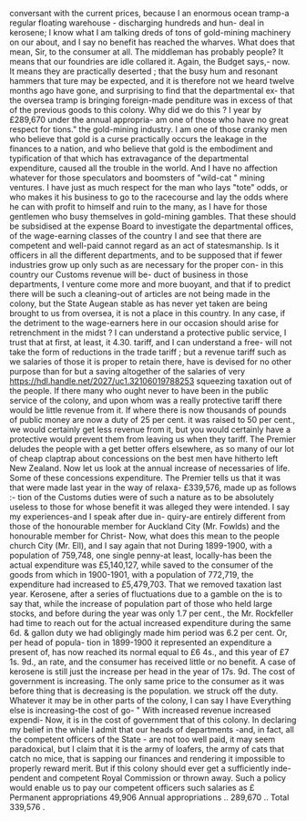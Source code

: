 conversant with the current prices, because I an enormous ocean tramp-a regular floating warehouse - discharging hundreds and hun- deal in kerosene; I know what I am talking dreds of tons of gold-mining machinery on our about, and I say no benefit has reached the wharves. What does that mean, Sir, to the consumer at all. The middleman has probably people? It means that our foundries are idle collared it. Again, the Budget says,- now. It means they are practically deserted ; that the busy hum and resonant hammers that ture may be expected, and it is therefore not we heard twelve months ago have gone, and surprising to find that the departmental ex- that the oversea tramp is bringing foreign-made penditure was in excess of that of the previous goods to this colony. Why did we do this ? I year by £289,670 under the annual appropria- am one of those who have no great respect for tions." the gold-mining industry. I am one of those cranky men who believe that gold is a curse practically occurs the leakage in the finances to a nation, and who believe that gold is the embodiment and typification of that which has extravagance of the departmental expenditure, caused all the trouble in the world. And I have no affection whatever for those speculators and boomsters of "wild-cat " mining ventures. I have just as much respect for the man who lays "tote" odds, or who makes it his business to go to the racecourse and lay the odds where he can with profit to himself and ruin to the many, as I have for those gentlemen who busy themselves in gold-mining gambles. That these should be subsidised at the expense Board to investigate the departmental offices, of the wage-earning classes of the country I and see that there are competent and well-paid cannot regard as an act of statesmanship. Is it officers in all the different departments, and to be supposed that if fewer industries grow up only such as are necessary for the proper con- in this country our Customs revenue will be- duct of business in those departments, I venture come more and more buoyant, and that if to predict there will be such a cleaning-out of articles are not being made in the colony, but the State Augean stable as has never yet taken are being brought to us from oversea, it is not a place in this country. In any case, if the detriment to the wage-earners here in our occasion should arise for retrenchment in the midst ? I can understand a protective public service, I trust that at first, at least, it 4.30. tariff, and I can understand a free- will not take the form of reductions in the trade tariff ; but a revenue tariff such as we salaries of those it is proper to retain there, have is devised for no other purpose than for but a saving altogether of the salaries of very https://hdl.handle.net/2027/uc1.32106019788253 squeezing taxation out of the people. If there many who ought never to have been in the public service of the colony, and upon whom was a really protective tariff there would be little revenue from it. If where there is now thousands of pounds of public money are now a duty of 25 per cent. it was raised to 50 per cent., we would certainly get less revenue from it, but you would certainly have a protective would prevent them from leaving us when they tariff. The Premier deludes the people with a get better offers elsewhere, as so many of our lot of cheap claptrap about concessions on the best men have hitherto left New Zealand. Now let us look at the annual increase of necessaries of life. Some of these concessions expenditure. The Premier tells us that it was that were made last year in the way of relaxa- £339,576, made up as follows :- tion of the Customs duties were of such a nature as to be absolutely useless to those for whose benefit it was alleged they were intended. I say my experiences-and I speak after due in- quiry-are entirely different from those of the honourable member for Auckland City (Mr. Fowlds) and the honourable member for Christ- Now, what does this mean to the people church City (Mr. Ell), and I say again that not During 1899-1900, with a population of 759,748, one single penny-at least, locally-has been the actual expenditure was £5,140,127, while saved to the consumer of the goods from which in 1900-1901, with a population of 772,719, the expenditure had increased to £5,479,703. That we removed taxation last year. Kerosene, after a series of fluctuations due to a gamble on the is to say that, while the increase of population part of those who held large stocks, and before during the year was only 1.7 per cent., the Mr. Rockfeller had time to reach out for the actual increased expenditure during the same 6d. & gallon duty we had obligingly made him period was 6.2 per cent. Or, per head of popula- tion in 1899-1900 it represented an expenditure a present of, has now reached its normal equal to £6 4s., and this year of £7 1s. 9d., an rate, and the consumer has received little or no benefit. A case of kerosene is still just the increase per head in the year of 17s. 9d. The cost of government is increasing. The only same price to the consumer as it was before thing that is decreasing is the population. we struck off the duty. Whatever it may be in other parts of the colony, I can say I have Everything else is increasing-the cost of go- " With increased revenue increased expendi- Now, it is in the cost of government that of this colony. In declaring my belief in the while I admit that our heads of departments -and, in fact, all the competent officers of the State - are not too well paid, it may seem paradoxical, but I claim that it is the army of loafers, the army of cats that catch no mice, that is sapping our finances and rendering it impossible to properly reward merit. But if this colony should ever get a sufficiently inde- pendent and competent Royal Commission or thrown away. Such a policy would enable us to pay our competent officers such salaries as £ Permanent appropriations 49,906 Annual appropriations .. 289,670 .. Total 339,576 . 